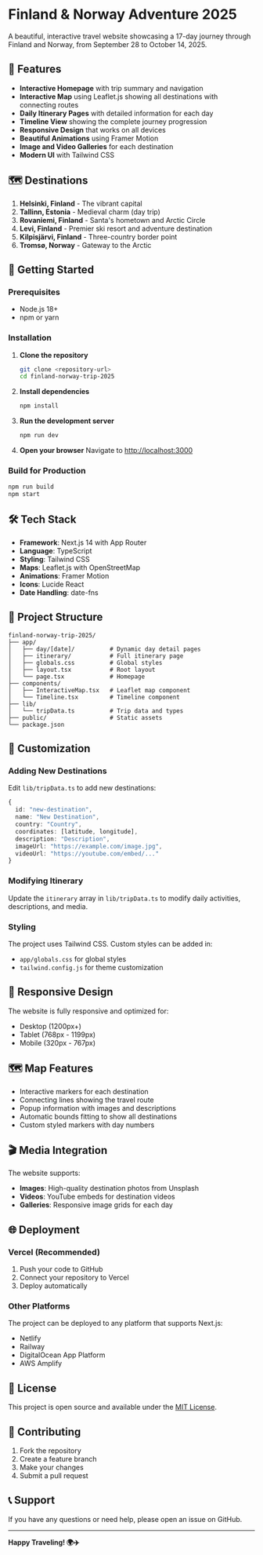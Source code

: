 # Finland & Norway Adventure 2025

A beautiful, interactive travel website showcasing a 17-day journey through Finland and Norway, from September 28 to October 14, 2025.

## 🌟 Features

- **Interactive Homepage** with trip summary and navigation
- **Interactive Map** using Leaflet.js showing all destinations with connecting routes
- **Daily Itinerary Pages** with detailed information for each day
- **Timeline View** showing the complete journey progression
- **Responsive Design** that works on all devices
- **Beautiful Animations** using Framer Motion
- **Image and Video Galleries** for each destination
- **Modern UI** with Tailwind CSS

## 🗺️ Destinations

1. **Helsinki, Finland** - The vibrant capital
2. **Tallinn, Estonia** - Medieval charm (day trip)
3. **Rovaniemi, Finland** - Santa's hometown and Arctic Circle
4. **Levi, Finland** - Premier ski resort and adventure destination
5. **Kilpisjärvi, Finland** - Three-country border point
6. **Tromsø, Norway** - Gateway to the Arctic

## 🚀 Getting Started

### Prerequisites

- Node.js 18+ 
- npm or yarn

### Installation

1. **Clone the repository**
   ```bash
   git clone <repository-url>
   cd finland-norway-trip-2025
   ```

2. **Install dependencies**
   ```bash
   npm install
   ```

3. **Run the development server**
   ```bash
   npm run dev
   ```

4. **Open your browser**
   Navigate to [http://localhost:3000](http://localhost:3000)

### Build for Production

```bash
npm run build
npm start
```

## 🛠️ Tech Stack

- **Framework**: Next.js 14 with App Router
- **Language**: TypeScript
- **Styling**: Tailwind CSS
- **Maps**: Leaflet.js with OpenStreetMap
- **Animations**: Framer Motion
- **Icons**: Lucide React
- **Date Handling**: date-fns

## 📁 Project Structure

```
finland-norway-trip-2025/
├── app/
│   ├── day/[date]/          # Dynamic day detail pages
│   ├── itinerary/           # Full itinerary page
│   ├── globals.css          # Global styles
│   ├── layout.tsx           # Root layout
│   └── page.tsx             # Homepage
├── components/
│   ├── InteractiveMap.tsx   # Leaflet map component
│   └── Timeline.tsx         # Timeline component
├── lib/
│   └── tripData.ts          # Trip data and types
├── public/                  # Static assets
└── package.json
```

## 🎨 Customization

### Adding New Destinations

Edit `lib/tripData.ts` to add new destinations:

```typescript
{
  id: "new-destination",
  name: "New Destination",
  country: "Country",
  coordinates: [latitude, longitude],
  description: "Description",
  imageUrl: "https://example.com/image.jpg",
  videoUrl: "https://youtube.com/embed/..."
}
```

### Modifying Itinerary

Update the `itinerary` array in `lib/tripData.ts` to modify daily activities, descriptions, and media.

### Styling

The project uses Tailwind CSS. Custom styles can be added in:
- `app/globals.css` for global styles
- `tailwind.config.js` for theme customization

## 📱 Responsive Design

The website is fully responsive and optimized for:
- Desktop (1200px+)
- Tablet (768px - 1199px)
- Mobile (320px - 767px)

## 🗺️ Map Features

- Interactive markers for each destination
- Connecting lines showing the travel route
- Popup information with images and descriptions
- Automatic bounds fitting to show all destinations
- Custom styled markers with day numbers

## 🎬 Media Integration

The website supports:
- **Images**: High-quality destination photos from Unsplash
- **Videos**: YouTube embeds for destination videos
- **Galleries**: Responsive image grids for each day

## 🌐 Deployment

### Vercel (Recommended)

1. Push your code to GitHub
2. Connect your repository to Vercel
3. Deploy automatically

### Other Platforms

The project can be deployed to any platform that supports Next.js:
- Netlify
- Railway
- DigitalOcean App Platform
- AWS Amplify

## 📄 License

This project is open source and available under the [MIT License](LICENSE).

## 🤝 Contributing

1. Fork the repository
2. Create a feature branch
3. Make your changes
4. Submit a pull request

## 📞 Support

If you have any questions or need help, please open an issue on GitHub.

---

**Happy Traveling! 🌍✈️** 